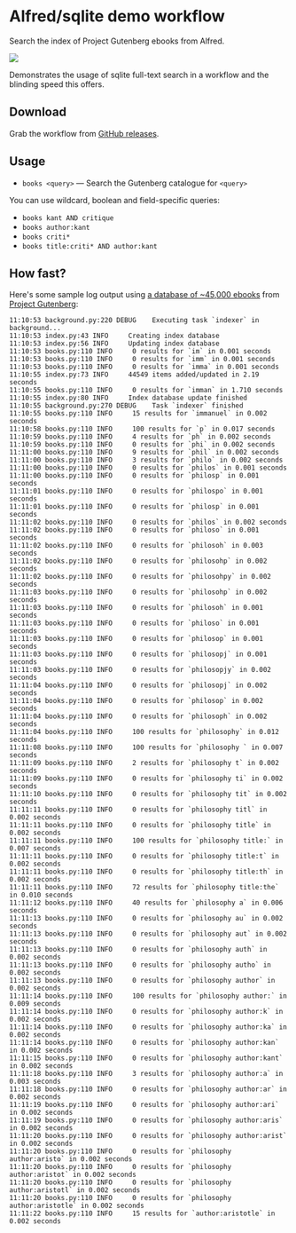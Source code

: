 Alfred/sqlite demo workflow
===========================

Search the index of Project Gutenberg ebooks from Alfred.

![](https://github.com/deanishe/alfred-index-demo/raw/master/demo.gif "")

Demonstrates the usage of sqlite full-text search in a workflow and the blinding speed this offers.

Download
--------

Grab the workflow from [GitHub releases][latest].


Usage
-----

- `books <query>` — Search the Gutenberg catalogue for `<query>`

You can use wildcard, boolean and field-specific queries:

- `books kant AND critique`
- `books author:kant`
- `books criti*`
- `books title:criti* AND author:kant`


How fast?
---------

Here's some sample log output using [a database of ~45,000 ebooks](https://raw.githubusercontent.com/deanishe/alfred-index-demo/master/src/books.tsv) from [Project Gutenberg](http://www.gutenberg.org/):

```
11:10:53 background.py:220 DEBUG    Executing task `indexer` in background...
11:10:53 index.py:43 INFO     Creating index database
11:10:53 index.py:56 INFO     Updating index database
11:10:53 books.py:110 INFO     0 results for `im` in 0.001 seconds
11:10:53 books.py:110 INFO     0 results for `imm` in 0.001 seconds
11:10:53 books.py:110 INFO     0 results for `imma` in 0.001 seconds
11:10:55 index.py:73 INFO     44549 items added/updated in 2.19 seconds
11:10:55 books.py:110 INFO     0 results for `imman` in 1.710 seconds
11:10:55 index.py:80 INFO     Index database update finished
11:10:55 background.py:270 DEBUG    Task `indexer` finished
11:10:55 books.py:110 INFO     15 results for `immanuel` in 0.002 seconds
11:10:58 books.py:110 INFO     100 results for `p` in 0.017 seconds
11:10:59 books.py:110 INFO     4 results for `ph` in 0.002 seconds
11:10:59 books.py:110 INFO     0 results for `phi` in 0.002 seconds
11:11:00 books.py:110 INFO     9 results for `phil` in 0.002 seconds
11:11:00 books.py:110 INFO     3 results for `philo` in 0.002 seconds
11:11:00 books.py:110 INFO     0 results for `philos` in 0.001 seconds
11:11:00 books.py:110 INFO     0 results for `philosp` in 0.001 seconds
11:11:01 books.py:110 INFO     0 results for `philospo` in 0.001 seconds
11:11:01 books.py:110 INFO     0 results for `philosp` in 0.001 seconds
11:11:02 books.py:110 INFO     0 results for `philos` in 0.002 seconds
11:11:02 books.py:110 INFO     0 results for `philoso` in 0.001 seconds
11:11:02 books.py:110 INFO     0 results for `philosoh` in 0.003 seconds
11:11:02 books.py:110 INFO     0 results for `philosohp` in 0.002 seconds
11:11:02 books.py:110 INFO     0 results for `philosohpy` in 0.002 seconds
11:11:03 books.py:110 INFO     0 results for `philosohp` in 0.002 seconds
11:11:03 books.py:110 INFO     0 results for `philosoh` in 0.001 seconds
11:11:03 books.py:110 INFO     0 results for `philoso` in 0.001 seconds
11:11:03 books.py:110 INFO     0 results for `philosop` in 0.001 seconds
11:11:03 books.py:110 INFO     0 results for `philosopj` in 0.001 seconds
11:11:03 books.py:110 INFO     0 results for `philosopjy` in 0.002 seconds
11:11:04 books.py:110 INFO     0 results for `philosopj` in 0.002 seconds
11:11:04 books.py:110 INFO     0 results for `philosop` in 0.002 seconds
11:11:04 books.py:110 INFO     0 results for `philosoph` in 0.002 seconds
11:11:04 books.py:110 INFO     100 results for `philosophy` in 0.012 seconds
11:11:08 books.py:110 INFO     100 results for `philosophy ` in 0.007 seconds
11:11:09 books.py:110 INFO     2 results for `philosophy t` in 0.002 seconds
11:11:09 books.py:110 INFO     0 results for `philosophy ti` in 0.002 seconds
11:11:10 books.py:110 INFO     0 results for `philosophy tit` in 0.002 seconds
11:11:11 books.py:110 INFO     0 results for `philosophy titl` in 0.002 seconds
11:11:11 books.py:110 INFO     0 results for `philosophy title` in 0.002 seconds
11:11:11 books.py:110 INFO     100 results for `philosophy title:` in 0.007 seconds
11:11:11 books.py:110 INFO     0 results for `philosophy title:t` in 0.002 seconds
11:11:11 books.py:110 INFO     0 results for `philosophy title:th` in 0.002 seconds
11:11:11 books.py:110 INFO     72 results for `philosophy title:the` in 0.010 seconds
11:11:12 books.py:110 INFO     40 results for `philosophy a` in 0.006 seconds
11:11:13 books.py:110 INFO     0 results for `philosophy au` in 0.002 seconds
11:11:13 books.py:110 INFO     0 results for `philosophy aut` in 0.002 seconds
11:11:13 books.py:110 INFO     0 results for `philosophy auth` in 0.002 seconds
11:11:13 books.py:110 INFO     0 results for `philosophy autho` in 0.002 seconds
11:11:13 books.py:110 INFO     0 results for `philosophy author` in 0.002 seconds
11:11:14 books.py:110 INFO     100 results for `philosophy author:` in 0.009 seconds
11:11:14 books.py:110 INFO     0 results for `philosophy author:k` in 0.002 seconds
11:11:14 books.py:110 INFO     0 results for `philosophy author:ka` in 0.002 seconds
11:11:14 books.py:110 INFO     0 results for `philosophy author:kan` in 0.002 seconds
11:11:15 books.py:110 INFO     0 results for `philosophy author:kant` in 0.002 seconds
11:11:18 books.py:110 INFO     3 results for `philosophy author:a` in 0.003 seconds
11:11:18 books.py:110 INFO     0 results for `philosophy author:ar` in 0.002 seconds
11:11:19 books.py:110 INFO     0 results for `philosophy author:ari` in 0.002 seconds
11:11:19 books.py:110 INFO     0 results for `philosophy author:aris` in 0.002 seconds
11:11:20 books.py:110 INFO     0 results for `philosophy author:arist` in 0.002 seconds
11:11:20 books.py:110 INFO     0 results for `philosophy author:aristo` in 0.002 seconds
11:11:20 books.py:110 INFO     0 results for `philosophy author:aristot` in 0.002 seconds
11:11:20 books.py:110 INFO     0 results for `philosophy author:aristotl` in 0.002 seconds
11:11:20 books.py:110 INFO     0 results for `philosophy author:aristotle` in 0.002 seconds
11:11:22 books.py:110 INFO     15 results for `author:aristotle` in 0.002 seconds
```

[latest]: https://github.com/deanishe/alfred-index-demo/releases/latest
